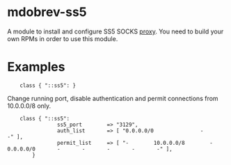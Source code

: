 # mdobrev-ss5 #

A module to install and configure SS5 SOCKS [proxy](http://ss5.sourceforge.net/). You need to build your own RPMs
in order to use this module.

# Examples #

```puppet
	class { "::ss5": }
```

Change running port, disable authentication and permit connections from 10.0.0.0/8 only.

```puppet
	class { "::ss5":
                ss5_port        => "3129",
                auth_list       => [ "0.0.0.0/0               -               -" ],
                permit_list     => [ "-        10.0.0.0/8        -       0.0.0.0/0       -       -       -       -       -" ],
        }
```
